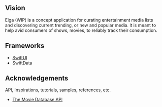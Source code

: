 ## Vision
Eiga (WIP) is a concept application for curating entertainment media lists and discovering current trending, or new and popular media. It is meant to help avid consumers of shows, movies, to reliably track their consumption.

## Frameworks
* [SwiftUI](https://developer.apple.com/documentation/swiftui/)
* [SwiftData](https://developer.apple.com/documentation/swiftdata)

## Acknowledgements
API, Inspirations, tutorials, samples, references, etc.
* [The Movie Database API](https://www.themoviedb.org/?language=en-US)
